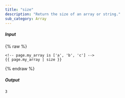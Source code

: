 ```yaml
---
title: "size"
description: "Return the size of an array or string."
sub_category: Array
---
```

##### Input
{% raw %}
~~~liquid
<!-- page.my_array is ['a', 'b', 'c'] -->
{{ page.my_array | size }}
~~~
{% endraw %}

##### Output

~~~html
3
~~~
